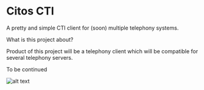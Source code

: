 # Citos CTI
A pretty and simple CTI client for (soon) multiple telephony systems.

What is this project about?

Product of this project will be a telephony client which will be compatible for several telephony servers.

To be continued

![alt text](https://github.com/Citos-CTI/Manager-Client/blob/master/images/addresses.PNG)
